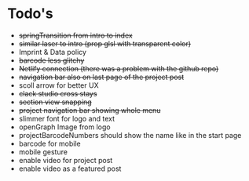 # Todo's
- <s>springTransition from intro to index</s>
- <s>similar laser to intro (prop glsl with transparent color) </s>
- Imprint & Data policy
- <s> barcode less glitchy </s>
- <s>Netlify connection (there was a problem with the github repo) </s>
- <s> navigation bar also on last page of the project post </s>
- scoll arrow for better UX
- <s> clack studio cross stays </s>
- <s> section view snapping </s>
- <s> project navigation bar showing whole menu</s>
- slimmer font for logo and text
- openGraph Image from logo
- projectBarcodeNumbers should show the name like in the start page
- barcode for mobile
- mobile gesture
- enable video for project post
- enable video as a featured post